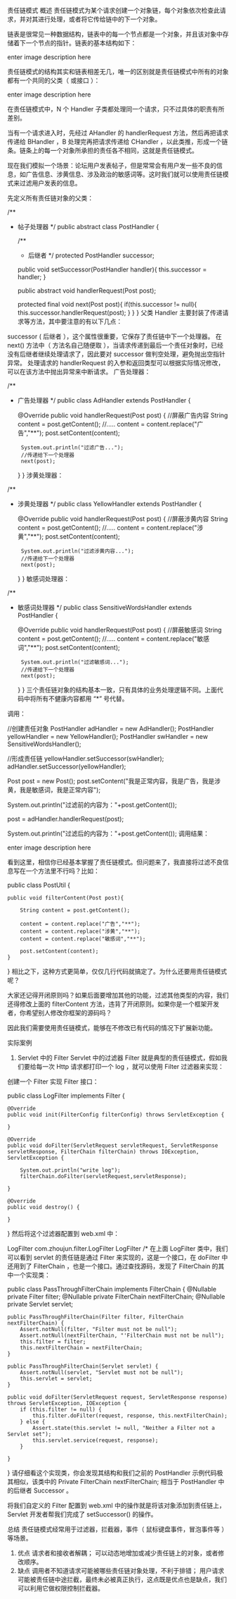 责任链模式
概述
责任链模式为某个请求创建一个对象链，每个对象依次检查此请求，并对其进行处理，或者将它传给链中的下一个对象。

链表是很常见一种数据结构，链表中的每一个节点都是一个对象，并且该对象中存储着下一个节点的指针。链表的基本结构如下：

enter image description here

责任链模式的结构其实和链表相差无几，唯一的区别就是责任链模式中所有的对象都有一个共同的父类（ 或接口 ）：

enter image description here

在责任链模式中，N 个 Handler 子类都处理同一个请求，只不过具体的职责有所差别。

当有一个请求进入时，先经过 AHandler 的 handlerRequest 方法，然后再把请求传递给 BHandler ，B 处理完再把请求传递给 CHandler ，以此类推，形成一个链条。链条上的每一个对象所承担的责任各不相同，这就是责任链模式。

现在我们模拟一个场景：论坛用户发表帖子，但是常常会有用户发一些不良的信息，如广告信息、涉黄信息、涉及政治的敏感词等。这时我们就可以使用责任链模式来过滤用户发表的信息。

先定义所有责任链对象的父类：

/**
 * 帖子处理器
 */
public abstract class PostHandler {

    /**
     * 后继者
     */
    protected PostHandler successor;

    public void setSuccessor(PostHandler handler){
        this.successor = handler;
    }

    public abstract void handlerRequest(Post post);

    protected final void next(Post post){
        if(this.successor != null){
            this.successor.handlerRequest(post);
        }
    }
}
父类 Handler 主要封装了传递请求等方法，其中要注意的有以下几点：

successor ( 后继者 ），这个属性很重要，它保存了责任链中下一个处理器。
在 next() 方法中（ 方法名自己随便取 ），当请求传递到最后一个责任对象时，已经没有后继者继续处理请求了，因此要对 successor 做判空处理，避免抛出空指针异常。
处理请求的 handlerRequest 的入参和返回类型可以根据实际情况修改，可以在该方法中抛出异常来中断请求。
广告处理器：

/**
 * 广告处理器
 */
public class AdHandler extends PostHandler {

    @Override
    public void handlerRequest(Post post) {
        //屏蔽广告内容
        String content = post.getContent();
        //.....
        content = content.replace("广告","**");
        post.setContent(content);

        System.out.println("过滤广告...");
        //传递给下一个处理器
        next(post);
    }
}
涉黄处理器：

/**
 * 涉黄处理器
 */
public class YellowHandler extends PostHandler {

    @Override
    public void handlerRequest(Post post) {
        //屏蔽涉黄内容
        String content = post.getContent();
        //.....
        content = content.replace("涉黄","**");
        post.setContent(content);

        System.out.println("过滤涉黄内容...");
        //传递给下一个处理器
        next(post);
    }
}
敏感词处理器：

/**
 * 敏感词处理器
 */
public class SensitiveWordsHandler extends PostHandler {

    @Override
    public void handlerRequest(Post post) {
        //屏蔽敏感词
        String content = post.getContent();
        //.....
        content = content.replace("敏感词","**");
        post.setContent(content);

        System.out.println("过滤敏感词...");
        //传递给下一个处理器
        next(post);
    }
}
三个责任链对象的结构基本一致，只有具体的业务处理逻辑不同。上面代码中将所有不健康内容都用 “*” 号代替。

调用：

//创建责任对象
PostHandler adHandler = new AdHandler();
PostHandler yellowHandler = new YellowHandler();
PostHandler swHandler = new SensitiveWordsHandler();

//形成责任链
yellowHandler.setSuccessor(swHandler);
adHandler.setSuccessor(yellowHandler);

Post post = new Post();
post.setContent("我是正常内容，我是广告，我是涉黄，我是敏感词，我是正常内容");

System.out.println("过滤前的内容为："+post.getContent());

post = adHandler.handlerRequest(post);

System.out.println("过滤后的内容为："+post.getContent());
调用结果：

enter image description here

看到这里，相信你已经基本掌握了责任链模式。但问题来了，我直接将过滤不良信息写在一个方法里不行吗？比如：

public class PostUtil {

    public void filterContent(Post post){

        String content = post.getContent();

        content = content.replace("广告","**");
        content = content.replace("涉黄","**");
        content = content.replace("敏感词","**");

        post.setContent(content);
    }
}
相比之下，这种方式更简单，仅仅几行代码就搞定了。为什么还要用责任链模式呢？

大家还记得开闭原则吗？如果后面要增加其他的功能，过滤其他类型的内容，我们还得修改上面的 filterContent 方法，违背了开闭原则。如果你是一个框架开发者，你希望别人修改你框架的源码吗？

因此我们需要使用责任链模式，能够在不修改已有代码的情况下扩展新功能。

实际案例
1. Servlet 中的 Filter
Servlet 中的过滤器 Filter 就是典型的责任链模式，假如我们要给每一次 Http 请求都打印一个 log ，就可以使用 Filter 过滤器来实现：

创建一个 Filter 实现 Filter 接口：

public class LogFilter implements Filter {

    @Override
    public void init(FilterConfig filterConfig) throws ServletException {

    }

    @Override
    public void doFilter(ServletRequest servletRequest, ServletResponse servletResponse, FilterChain filterChain) throws IOException, ServletException {

        System.out.println("write log");
        filterChain.doFilter(servletRequest,servletResponse);

    }

    @Override
    public void destroy() {

    }
}
然后将这个过滤器配置到 web.xml 中：

<filter>
  <filter-name>LogFilter</filter-name>
  <filter-class>com.zhoujun.filter.LogFilter</filter-class>
</filter>

<filter-mapping>
  <filter-name>LogFilter</filter-name>
  <url-pattern>/*</url-pattern>
</filter-mapping>
在上面 LogFilter 类中，我们可以看到 servlet 的责任链是通过 Filter 来实现的，这是一个接口，在 doFilter 中还用到了 FilterChain ，也是一个接口。通过查找源码，发现了 FilterChain 的其中一个实现类：

public class PassThroughFilterChain implements FilterChain {
    @Nullable
    private Filter filter;
    @Nullable
    private FilterChain nextFilterChain;
    @Nullable
    private Servlet servlet;

    public PassThroughFilterChain(Filter filter, FilterChain nextFilterChain) {
        Assert.notNull(filter, "Filter must not be null");
        Assert.notNull(nextFilterChain, "'FilterChain must not be null");
        this.filter = filter;
        this.nextFilterChain = nextFilterChain;
    }

    public PassThroughFilterChain(Servlet servlet) {
        Assert.notNull(servlet, "Servlet must not be null");
        this.servlet = servlet;
    }

    public void doFilter(ServletRequest request, ServletResponse response) throws ServletException, IOException {
        if (this.filter != null) {
            this.filter.doFilter(request, response, this.nextFilterChain);
        } else {
            Assert.state(this.servlet != null, "Neither a Filter not a Servlet set");
            this.servlet.service(request, response);
        }

    }
}
请仔细看这个实现类，你会发现其结构和我们之前的 PostHandler 示例代码极其相似，该类中的 Private FilterChain nextFilterChain; 相当于 PostHandler 中的后继者 Successor 。

将我们自定义的 Filter 配置到 web.xml 中的操作就是将该对象添加到责任链上，Servlet 开发者帮我们完成了 setSuccessor() 的操作。

总结
责任链模式经常用于过滤器，拦截器，事件（ 鼠标键盘事件，冒泡事件等 ）等场景。

1. 优点
请求者和接收者解耦；
可以动态地增加或减少责任链上的对象，或者修改顺序。
2. 缺点
调用者不知道请求可能被哪些责任链对象处理，不利于排错；
用户请求可能被责任链中途拦截，最终未必被真正执行，这点既是优点也是缺点，我们可以利用它做权限控制拦截器。